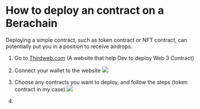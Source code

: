 # How to deploy an contract on a Berachain
Deploying a simple contract, such as token contract or NFT contract, can potentially put you in a position to receive airdrops.

1. Go to <a href=https://thirdweb.com/explore>Thirdweb.com</a> (A website that help Dev to deploy Web 3 Contract)
2. Connect your wallet to the website <img src="https://github.com/kobekiat97/Deploy-contract-without-code/assets/160590122/58dba6b3-2ac8-472c-9dd2-8cf8056ac33e">
3. Choose any contracts you want to deploy, and follow the steps (token contract in my case).<img src="https://github.com/kobekiat97/Deploy-contract-without-code/assets/160590122/43942f41-489f-4ae0-819d-a7c15df3bc44">

   
5. 




